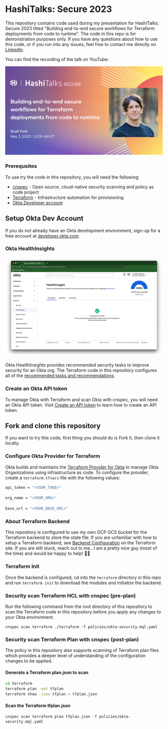 # HashiTalks: Secure 2023 

This repository contains code used during my presentation for HashiTalks: Secure 2023 titled "Building end-to-end secure workflows for Terraform deployments from code to runtime". The code in this repo is for demonstration purposes only. If you have any questions about how to use this code, or if you run into any issues, feel free to contact me directly on [LinkedIn](https://www.linkedin.com/in/scottford-io/).

You can find the recording of the talk on YouTube:

[![Building End-To-End Secure Workflows for Terraform from Code to Runtime](assets/ScottFord.png)](https://www.youtube.com/live/0gKV6mRdjjc?feature=share&t=1872)


### Prerequsites

To use try the code in this repository, you will need the following:

- [cnspec](https://github.com/mondoohq/cnspec) - Open source, cloud-native security scanning and policy as code project
- [Terraform](https://terraform.io) -  Infrastructure automation for provisioning
- [Okta Developer account](https://developer.okta.com)

## Setup Okta Dev Account

If you do not already have an Okta development environment, sign-up for a free account at [developer.okta.com](https://developer.okta.com). 

### Okta HealthInsights

![Okta HealthInsights](assets/healthinsights-passed.png)

Okta HealthInsights provides recommended security tasks to improve security for an Okta org. The Terraform code in this repository configures all of the [recommended tasks and recommendations](https://help.okta.com/en-us/Content/Topics/Security/healthinsight/healthinsight-security-task-recomendations.htm).

### Create an Okta API token

To manage Okta with Terraform and scan Okta with cnspec, you will need an Okta API token. Visit [Create an API token](https://developer.okta.com/docs/guides/create-an-api-token/main/) to learn how to create an API token. 

## Fork and clone this repository

If you want to try this code, first thing you should do is Fork it, then clone it locally. 

### Configure Okta Provider for Terraform

Okta builds and maintains the [Terraform Provider for Okta](https://registry.terraform.io/providers/okta/okta/latest/docs) to manage Okta Organizations using infrastructure as code. To configure the provider, create a `terraform.tfvars` file with the following values:

```bash
api_token = "<YOUR_TOKE>"

org_name = "<YOUR_ORG>"

base_url = "<YOUR_BASE_URL>"

```

### About Terraform Backend

This repository is configured to use my own GCP GCS bucket for the Terraform backend to store the state file. If you are unfamiliar with how to setup a Terraform backend, see [Backend Configuration](https://developer.hashicorp.com/terraform/language/settings/backends/configuration) on the Terraform site. If you are still stuck, reach out to me...I am a pretty nice guy (most of the time) and would be happy to help! 🙌🏻

### Terraform Init

Once the backend is configured, cd into the `terraform` directory in this repo and run `terraform init` to download the modules and initialize the backend. 

### Security scan Terraform HCL with cnspec (pre-plan)

Run the following command from the root directory of this repository to scan the Terraform code in this repository before you apply any changes to your Okta environment:

```typscript
cnspec scan terraform ./terraform -f policies/okta-security.mql.yaml
```

### Security scan Terraform Plan with cnspec (post-plan)

The policy in this repository also supports scanning of Terraform plan files which provides a deeper level of understanding of the configuration changes to be applied. 

#### Generate a Terraform plan.json to scan

```bash
cd terraform
terraform plan -out tfplan
terraform show -json tfplan > tfplan.json
```

#### Scan the Terraform tfplan.json

```typscript
cnspec scan terraform plan tfplan.json -f policies/okta-security.mql.yaml
```








